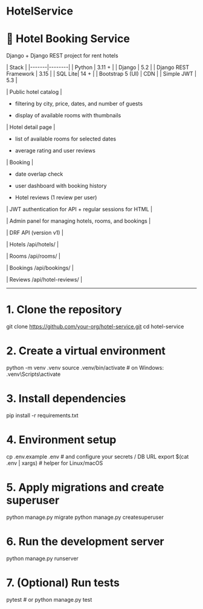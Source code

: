 # HotelService
# 🏨 Hotel Booking Service

Django + Django REST project for rent hotels

| Stack |
|-------|--------|
| Python | 3.11 + |
| Django | 5.2 |
| Django REST Framework | 3.15 |
| SQL Lite| 14 + |
| Bootstrap 5 (UI) | CDN |
| Simple JWT | 5.3 |


| Public hotel catalog |

- filtering by city, price, dates, and number of guests

- display of available rooms with thumbnails

| Hotel detail page |

- list of available rooms for selected dates

- average rating and user reviews

| Booking |

- date overlap check

- user dashboard with booking history

- Hotel reviews (1 review per user)

| JWT authentication for API + regular sessions for HTML |

| Admin panel for managing hotels, rooms, and bookings |

| DRF API (version v1) |

| Hotels /api/hotels/ |

| Rooms /api/rooms/ |

| Bookings /api/bookings/ |

| Reviews /api/hotel-reviews/ |

---

# 1. Clone the repository
git clone https://github.com/your-org/hotel-service.git
cd hotel-service

# 2. Create a virtual environment
python -m venv .venv
source .venv/bin/activate  # on Windows: .venv\\Scripts\\activate

# 3. Install dependencies
pip install -r requirements.txt

# 4. Environment setup
cp .env.example .env              # and configure your secrets / DB URL
export $(cat .env | xargs)        # helper for Linux/macOS

# 5. Apply migrations and create superuser
python manage.py migrate
python manage.py createsuperuser

# 6. Run the development server
python manage.py runserver

# 7. (Optional) Run tests
pytest  # or python manage.py test
